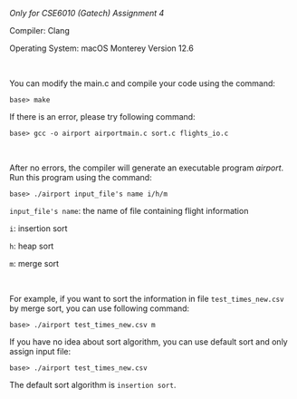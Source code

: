 *Only for CSE6010 (Gatech) Assignment 4*

Compiler: Clang

Operating System: macOS Monterey Version 12.6

<br/>

You can modify the main.c and compile your code using the command:

```
base> make
```

If there is an error, please try following command:
```
base> gcc -o airport airportmain.c sort.c flights_io.c
```

<br/>

After no errors, the compiler will generate an executable program *airport*. Run this program using the command:
```
base> ./airport input_file's name i/h/m
```
`input_file's name`: the name of file containing flight information

 `i`: insertion sort
 
 `h`: heap sort

 `m`: merge sort


<br/>

For example, if you want to sort the information in file `test_times_new.csv` by merge sort, you can use following command:
```
base> ./airport test_times_new.csv m
```

If you have no idea about sort algorithm, you can use default sort and only assign input file:
```
base> ./airport test_times_new.csv
```
The default sort algorithm is `insertion sort`.


